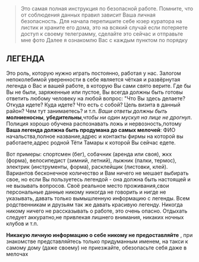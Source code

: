 > Это самая полная инструкция по безопасной работе. Помните, что от соблюдения данных правил зависит Ваша личная безопасность. Для начала перепишите себе юзер куратора на листик и храните его дома, это на всякий случай если потеряете доступ к своему телеграмму, сделайте это сейчас и отправьте мне фото Далее я ознакомлю Вас с каждым пунктом по порядку

## ЛЕГЕНДА  

Это роль, которую нужно играть постоянно, работая у нас. Залогом непоколебимой уверенности в себе является чёткая и развёрнутая легенда о Вас и вашей работе, в которую Вы сами свято верите. Где бы Вы не были, заряженные или пустое, Вы всегда должны быть готовы ответить любому человеку на любой вопрос: "Что Вы здесь делаете? Откуда идете? Куда идете? Что есть с собой? Цель визита в данный район? Чем тут занимаетесь? и т.п. *Ваши ответы должны быть* **молниеносны**, **убедительны**,*чтобы ни один мускул на лице не дрогнул*. Полиция хорошо обучена распознавать ложь и нервозность,потому **Ваша легенда должна быть продумана до самых мелочей**: ФИО начальства,полное название,адрес и контакты фирмы на которой вы работаете,адрес родной Тёти Тамары к которой Вы сейчас едете. 

Вот примеры: спортсмен (бег), собачник (аренда или своя), жкх (форма), велосипедист (зимний, летний), лыжник (палки, термос), электрик (инструменты, форма), расклейщик (листовки, клей). Вариантов бесконечное количество и Вам ничего не мешает выбирать свое, но если Вы пользуетесь легендой - она должна быть настоящей и не вызывать вопросов. Своё реальное место проживания,свои персональные данные никому никогда не говорить и нигде не указывать, давать только вымышленную информацию с легенды. Всем родственникам и друзьям так же давать красивую легенду. Никогда никому ничего не рассказывать о работе, это очень опасно. Отдыхать следует аккуратно,не привлекая лишнего внимания, никаких ночных клубов и т.п.  

**Никакую личную информацию о себе никому не предоставляйте** , при знакомстве представляйтесь только придуманным именем, на такси к самому дому (даже своему) не приезжайте, обезопасьте себя даже в мелочах